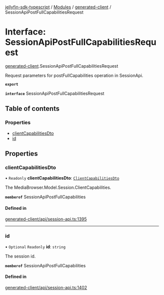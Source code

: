 [jellyfin-sdk-typescript](../README.md) / [Modules](../modules.md) / [generated-client](../modules/generated_client.md) / SessionApiPostFullCapabilitiesRequest

# Interface: SessionApiPostFullCapabilitiesRequest

[generated-client](../modules/generated_client.md).SessionApiPostFullCapabilitiesRequest

Request parameters for postFullCapabilities operation in SessionApi.

**`export`**

**`interface`** SessionApiPostFullCapabilitiesRequest

## Table of contents

### Properties

- [clientCapabilitiesDto](generated_client.SessionApiPostFullCapabilitiesRequest.md#clientcapabilitiesdto)
- [id](generated_client.SessionApiPostFullCapabilitiesRequest.md#id)

## Properties

### clientCapabilitiesDto

• `Readonly` **clientCapabilitiesDto**: [`ClientCapabilitiesDto`](generated_client.ClientCapabilitiesDto.md)

The MediaBrowser.Model.Session.ClientCapabilities.

**`memberof`** SessionApiPostFullCapabilities

#### Defined in

[generated-client/api/session-api.ts:1395](https://github.com/thornbill/jellyfin-sdk-typescript/blob/e4df7f8/src/generated-client/api/session-api.ts#L1395)

___

### id

• `Optional` `Readonly` **id**: `string`

The session id.

**`memberof`** SessionApiPostFullCapabilities

#### Defined in

[generated-client/api/session-api.ts:1402](https://github.com/thornbill/jellyfin-sdk-typescript/blob/e4df7f8/src/generated-client/api/session-api.ts#L1402)
